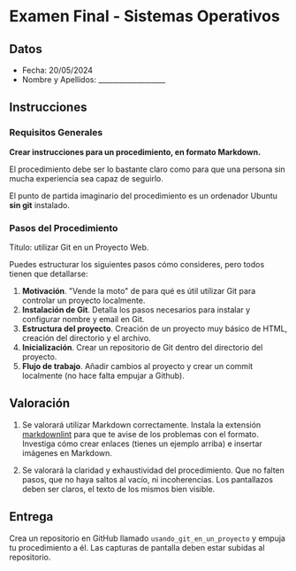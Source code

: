 # Examen Final - Sistemas Operativos

## Datos

- Fecha: 20/05/2024
- Nombre y Apellidos: ___________________

## Instrucciones

### Requisitos Generales

**Crear instrucciones para un procedimiento, en formato Markdown.**

El procedimiento debe ser lo bastante claro como para que una persona sin mucha experiencia sea capaz de seguirlo.

El punto de partida imaginario del procedimiento es un ordenador Ubuntu **sin git** instalado.

### Pasos del Procedimiento

Título: utilizar Git en un Proyecto Web.

Puedes estructurar los siguientes pasos cómo consideres, pero todos tienen que detallarse:

1. **Motivación**. "Vende la moto" de para qué es útil utilizar Git para controlar un proyecto localmente.
2. **Instalación de Git**. Detalla los pasos necesarios para instalar y configurar nombre y email en Git.
3. **Estructura del proyecto**. Creación de un proyecto muy básico de HTML, creación del directorio y el archivo.
4. **Inicialización**. Crear un repositorio de Git dentro del directorio del proyecto.
5. **Flujo de trabajo**. Añadir cambios al proyecto y crear un commit localmente (no hace falta empujar a Github).

## Valoración

1. Se valorará utilizar Markdown correctamente. Instala la extensión [markdownlint](https://marketplace.visualstudio.com/items?itemName=DavidAnson.vscode-markdownlint) para que te avise de los problemas con el formato. Investiga cómo crear enlaces (tienes un ejemplo arriba) e insertar imágenes en Markdown.

2. Se valorará la claridad y exhaustividad del procedimiento. Que no falten pasos, que no haya saltos al vacío, ni incoherencias. Los pantallazos deben ser claros, el texto de los mismos bien visible.

## Entrega

Crea un repositorio en GitHub llamado `usando_git_en_un_proyecto` y empuja tu procedimiento a él. Las capturas de pantalla deben estar subidas al repositorio.
